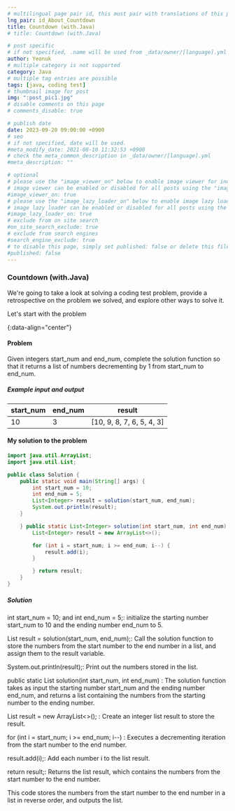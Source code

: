 ```yaml
---
# multilingual page pair id, this must pair with translations of this page. (This name must be unique)
lng_pair: id_About_Countdown
title: Countdown (with.Java)
# title: Countdown (with.Java)

# post specific
# if not specified, .name will be used from _data/owner/[language].yml
author: Yeonuk
# multiple category is not supported
category: Java
# multiple tag entries are possible
tags: [java, coding test]
# thumbnail image for post
img: ":post_pic1.jpg"
# disable comments on this page
# comments_disable: true

# publish date
date: 2023-09-20 09:00:00 +0900
# seo
# if not specified, date will be used.
#meta_modify_date: 2021-08-10 11:32:53 +0900
# check the meta_common_description in _data/owner/[language].yml
#meta_description: ""

# optional
# please use the "image_viewer_on" below to enable image viewer for individual pages or posts (_posts/ or [language]/_posts folders).
# image viewer can be enabled or disabled for all posts using the "image_viewer_posts: true" setting in _data/conf/main.yml.
#image_viewer_on: true
# please use the "image_lazy_loader_on" below to enable image lazy loader for individual pages or posts (_posts/ or [language]/_posts folders).
# image lazy loader can be enabled or disabled for all posts using the "image_lazy_loader_posts: true" setting in _data/conf/main.yml.
#image_lazy_loader_on: true
# exclude from on site search
#on_site_search_exclude: true
# exclude from search engines
#search_engine_exclude: true
# to disable this page, simply set published: false or delete this file
#published: false
---
```


<!-- outline-start -->

### Countdown (with.Java)

We're going to take a look at solving a coding test problem, provide a retrospective on the problem we solved, and explore other ways to solve it.

Let's start with the problem

{:data-align="center"}

<!-- outline-end -->

#### Problem

Given integers start_num and end_num, complete the solution function so that it returns a list of numbers decrementing by 1 from start_num to end_num.

##### Example input and output

| start_num | end_num | result                    |
| --------- | ------- | ------------------------- |
| 10        | 3       | [10, 9, 8, 7, 6, 5, 4, 3] |

<!-- | start_num | end_num | result |
| --------- | ------- | ------ |
| 10 | 3 | 0 | -->

#### My solution to the problem

```java
import java.util.ArrayList;
import java.util.List;

public class Solution {
    public static void main(String[] args) {
        int start_num = 10;
        int end_num = 5;
        List<Integer> result = solution(start_num, end_num);
        System.out.println(result);
    }

    } public static List<Integer> solution(int start_num, int end_num) {
        List<Integer> result = new ArrayList<>();

        for (int i = start_num; i >= end_num; i--) {
            result.add(i);
        }

        } return result;
    }
}

```

##### Solution

int start_num = 10; and int end_num = 5;: initialize the starting number start_num to 10 and the ending number end_num to 5.

List<Integer> result = solution(start_num, end_num);: Call the solution function to store the numbers from the start number to the end number in a list, and assign them to the result variable.

System.out.println(result);: Print out the numbers stored in the list.

public static List<Integer> solution(int start_num, int end_num) : The solution function takes as input the starting number start_num and the ending number end_num, and returns a list containing the numbers from the starting number to the ending number.

List<Integer> result = new ArrayList<>(); : Create an integer list result to store the result.

for (int i = start_num; i >= end_num; i--) : Executes a decrementing iteration from the start number to the end number.

result.add(i);: Add each number i to the list result.

return result;: Returns the list result, which contains the numbers from the start number to the end number.

This code stores the numbers from the start number to the end number in a list in reverse order, and outputs the list.
